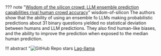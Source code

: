 ??? note "[Wisdom of the silicon crowd: LLM ensemble prediction capabilities rival human crowd accuracy](https://www.science.org/doi/10.1126/sciadv.adp1528)" wisdom-of-silicon
  The authors show that the ability of using an ensemble fo LLMs making probabilistic predictions about 31 binary questions yielded no statistical deviation between humans and LLM predictions. They also find human-like biases, and the ability to improve the prediction when exposed to the median human prediction.

!!! abstract "![GitHub Repo stars](https://badgen.net/github/stars/time-series-foundation-models/lag-llama) [Lag-llama](https://github.com/time-series-foundation-models/lag-llama)
